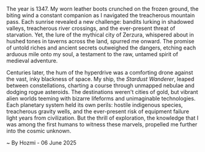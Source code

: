 
The year is 1347.  My worn leather boots crunched on the frozen ground, the biting wind a constant companion as I navigated the treacherous mountain pass.  Each sunrise revealed a new challenge:  bandits lurking in shadowed valleys, treacherous river crossings, and the ever-present threat of starvation.  Yet, the lure of the mythical city of Zerzura, whispered about in hushed tones in taverns across the land, spurred me onward.  The promise of untold riches and ancient secrets outweighed the dangers, etching each arduous mile onto my soul, a testament to the raw, untamed spirit of medieval adventure.


Centuries later, the hum of the hyperdrive was a comforting drone against the vast, inky blackness of space.  My ship, the *Stardust Wanderer*, leaped between constellations, charting a course through unmapped nebulae and dodging rogue asteroids.  The destinations weren't cities of gold, but vibrant alien worlds teeming with bizarre lifeforms and unimaginable technologies.  Each planetary system held its own perils:  hostile indigenous species, treacherous gravity wells, and the ever-present risk of equipment failure light years from civilization.  But the thrill of exploration, the knowledge that I was among the first humans to witness these marvels, propelled me further into the cosmic unknown.

~ By Hozmi - 06 June 2025
